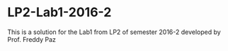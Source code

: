 # LP2-Lab1-2016-2
This is a solution for the Lab1 from LP2 of semester 2016-2 developed by Prof. Freddy Paz
